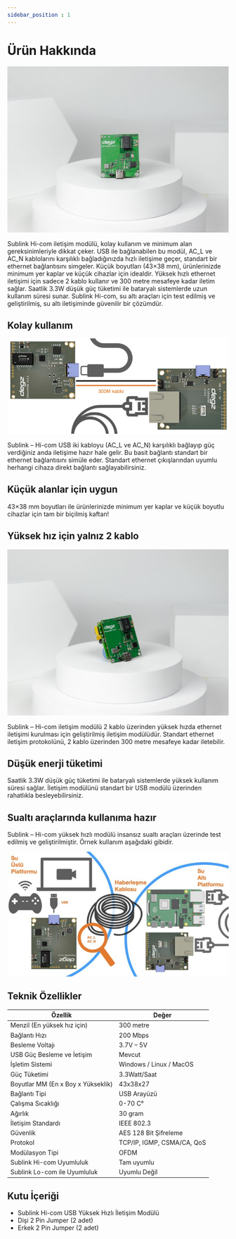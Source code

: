 ```yaml
---
sidebar_position : 1
---
```


# Ürün Hakkında

![Sublink Hi-com iletişim modülü](./image/IMG_5859-scaled.jpg)

Sublink Hi-com iletişim modülü, kolay kullanım ve minimum alan gereksinimleriyle dikkat çeker. USB ile bağlanabilen bu modül, AC_L ve AC_N kablolarını karşılıklı bağladığınızda hızlı iletişime geçer, standart bir ethernet bağlantısını simgeler. Küçük boyutları (43×38 mm), ürünlerinizde minimum yer kaplar ve küçük cihazlar için idealdir. Yüksek hızlı ethernet iletişimi için sadece 2 kablo kullanır ve 300 metre mesafeye kadar iletim sağlar. Saatlik 3.3W düşük güç tüketimi ile bataryalı sistemlerde uzun kullanım süresi sunar. Sublink Hi-com, su altı araçları için test edilmiş ve geliştirilmiş, su altı iletişiminde güvenilir bir çözümdür.

## Kolay kullanım

![Sublink Hi-com iletişim modülü](./image/PLCcommUSB.001-768x330.png)

Sublink – Hi-com USB iki kabloyu (AC_L ve AC_N) karşılıklı bağlayıp güç verdiğiniz anda iletişime hazır hale gelir. Bu basit bağlantı standart bir ethernet bağlantısını simüle eder. Standart ethernet çıkışlarından uyumlu herhangi cihaza direkt bağlantı sağlayabilirsiniz.

## Küçük alanlar için uygun

43×38 mm boyutları ile ürünlerinizde minimum yer kaplar ve küçük boyutlu cihazlar için tam bir biçilmiş kaftan!

## Yüksek hız için yalnız 2 kablo

![Sublink Hi-com iletişim modülü](./image/IMG_5860-scaled.jpg)

Sublink – Hi-com iletişim modülü 2 kablo üzerinden yüksek hızda ethernet iletişimi kurulması için geliştirilmiş iletişim modülüdür. Standart ethernet iletişim protokolünü, 2 kablo üzerinden 300 metre mesafeye kadar iletebilir.

## Düşük enerji tüketimi

Saatlik 3.3W düşük güç tüketimi ile bataryalı sistemlerde yüksek kullanım süresi sağlar. İletişim modülünü standart bir USB modülü üzerinden rahatlıkla besleyebilirsiniz.

## Sualtı araçlarında kullanıma hazır


Sublink – Hi-com yüksek hızlı modülü insansız sualtı araçları üzerinde test edilmiş ve geliştirilmiştir. Örnek kullanım aşağıdaki gibidir.

![Sublink Hi-com iletişim modülü](./image/EthernetUSB.001-711x400.jpeg)

## Teknik Özellikler

| Özellik                            | Değer                      |
|------------------------------------|----------------------------|
| Menzil (En yüksek hız için)        | 300 metre                  |
| Bağlantı Hızı                      | 200 Mbps                   |
| Besleme Voltajı                    | 3.7V – 5V                  |
| USB Güç Besleme ve İetişim         | Mevcut                     |
| İşletim Sistemi                    | Windows / Linux / MacOS    |
| Güç Tüketimi                       | 3.3Watt/Saat               |
| Boyutlar MM (En x Boy x Yükseklik) | 43x38x27                   |
| Bağlantı Tipi                      | USB Arayüzü                |
| Çalışma Sıcaklığı                  | 0-70 C°                    |
| Ağırlık                            | 30 gram                    |
| İletişim Standardı                 | IEEE 802.3                 |
| Güvenlik                           | AES 128 Bit Şifreleme      |
| Protokol                           | TCP/IP, IGMP, CSMA/CA, QoS |
| Modülasyon Tipi                    | OFDM                       |
| Sublink Hi-com Uyumluluk           | Tam uyumlu                 |
| Sublink Lo-com ile Uyumluluk       | Uyumlu Değil               |

## Kutu İçeriği

- Sublink Hi-com USB Yüksek Hızlı İletişim Modülü
- Dişi 2 Pin Jumper (2 adet)
- Erkek 2 Pin Jumper (2 adet)
